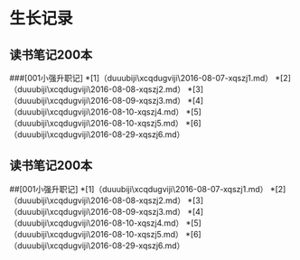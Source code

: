 
# 生长记录

## 读书笔记200本
  ###[001小强升职记]
*[1]（duuubiji\xcqdugviji\2016-08-07-xqszj1.md）
*[2]（duuubiji\xcqdugviji\2016-08-08-xqszj2.md）
*[3]（duuubiji\xcqdugviji\2016-08-09-xqszj3.md） 
*[4]（duuubiji\xcqdugviji\2016-08-10-xqszj4.md）
*[5]（duuubiji\xcqdugviji\2016-08-10-xqszj5.md）
*[6]（duuubiji\xcqdugviji\2016-08-29-xqszj6.md）
## 读书笔记200本
 ##[001小强升职记]
  *[1]（duuubiji\xcqdugviji\2016-08-07-xqszj1.md）
  *[2]（duuubiji\xcqdugviji\2016-08-08-xqszj2.md）
  *[3]（duuubiji\xcqdugviji\2016-08-09-xqszj3.md） 
  *[4]（duuubiji\xcqdugviji\2016-08-10-xqszj4.md）
  *[5]（duuubiji\xcqdugviji\2016-08-10-xqszj5.md）
  *[6]（duuubiji\xcqdugviji\2016-08-29-xqszj6.md）

